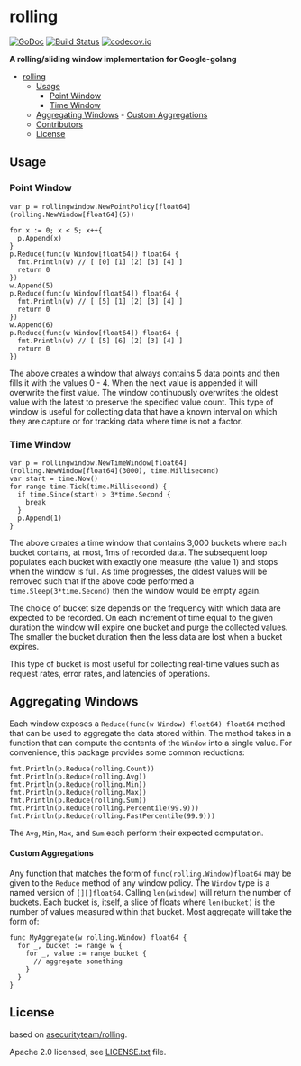 <a id="markdown-rolling" name="rolling"></a>
# rolling
[![GoDoc](https://godoc.org/github.com/smallnest/rolling?status.svg)](https://godoc.org/github.com/smallnest/rolling)
[![Build Status](https://travis-ci.com/smallnest/rolling.png?branch=master)](https://travis-ci.com/smallnest/rolling)
[![codecov.io](https://codecov.io/github/smallnest/rolling/coverage.svg?branch=master)](https://codecov.io/github/smallnest/rolling?branch=master)

**A rolling/sliding window implementation for Google-golang**

<!-- TOC -->

- [rolling](#rolling)
    - [Usage](#usage)
        - [Point Window](#point-window)
        - [Time Window](#time-window)
    - [Aggregating Windows](#aggregating-windows)
            - [Custom Aggregations](#custom-aggregations)
    - [Contributors](#contributors)
    - [License](#license)

<!-- /TOC -->

<a id="markdown-usage" name="usage"></a>
## Usage

<a id="markdown-point-window" name="point-window"></a>
### Point Window

```golang
var p = rollingwindow.NewPointPolicy[float64](rolling.NewWindow[float64](5))

for x := 0; x < 5; x++{
  p.Append(x)
}
p.Reduce(func(w Window[float64]) float64 {
  fmt.Println(w) // [ [0] [1] [2] [3] [4] ]
  return 0
})
w.Append(5)
p.Reduce(func(w Window[float64]) float64 {
  fmt.Println(w) // [ [5] [1] [2] [3] [4] ]
  return 0
})
w.Append(6)
p.Reduce(func(w Window[float64]) float64 {
  fmt.Println(w) // [ [5] [6] [2] [3] [4] ]
  return 0
})
```

The above creates a window that always contains 5 data points and then fills
it with the values 0 - 4. When the next value is appended it will overwrite
the first value. The window continuously overwrites the oldest value with the
latest to preserve the specified value count. This type of window is useful
for collecting data that have a known interval on which they are capture or
for tracking data where time is not a factor.

<a id="markdown-time-window" name="time-window"></a>
### Time Window

```golang
var p = rollingwindow.NewTimeWindow[float64](rolling.NewWindow[float64](3000), time.Millisecond)
var start = time.Now()
for range time.Tick(time.Millisecond) {
  if time.Since(start) > 3*time.Second {
    break
  }
  p.Append(1)
}
```

The above creates a time window that contains 3,000 buckets where each bucket
contains, at most, 1ms of recorded data. The subsequent loop populates each
bucket with exactly one measure (the value 1) and stops when the window is full.
As time progresses, the oldest values will be removed such that if the above
code performed a `time.Sleep(3*time.Second)` then the window would be empty
again.

The choice of bucket size depends on the frequency with which data are expected
to be recorded. On each increment of time equal to the given duration the window
will expire one bucket and purge the collected values. The smaller the bucket
duration then the less data are lost when a bucket expires.

This type of bucket is most useful for collecting real-time values such as
request rates, error rates, and latencies of operations.

<a id="markdown-aggregating-windows" name="aggregating-windows"></a>
## Aggregating Windows

Each window exposes a `Reduce(func(w Window) float64) float64` method that can
be used to aggregate the data stored within. The method takes in a function
that can compute the contents of the `Window` into a single value. For
convenience, this package provides some common reductions:

```golang
fmt.Println(p.Reduce(rolling.Count))
fmt.Println(p.Reduce(rolling.Avg))
fmt.Println(p.Reduce(rolling.Min))
fmt.Println(p.Reduce(rolling.Max))
fmt.Println(p.Reduce(rolling.Sum))
fmt.Println(p.Reduce(rolling.Percentile(99.9)))
fmt.Println(p.Reduce(rolling.FastPercentile(99.9)))
```

The `Avg`, `Min`, `Max`, and `Sum` each perform their expected
computation. 

<a id="markdown-custom-aggregations" name="custom-aggregations"></a>
#### Custom Aggregations

Any function that matches the form of `func(rolling.Window)float64` may be given
to the `Reduce` method of any window policy. The `Window` type is a named
version of `[][]float64`. Calling `len(window)` will return the number of
buckets. Each bucket is, itself, a slice of floats where `len(bucket)` is the
number of values measured within that bucket. Most aggregate will take the form
of:

```golang
func MyAggregate(w rolling.Window) float64 {
  for _, bucket := range w {
    for _, value := range bucket {
      // aggregate something
    }
  }
}
```


<a id="markdown-license" name="license"></a>
## License

based on [asecurityteam/rolling](https://github.com/asecurityteam/rolling).

Apache 2.0 licensed, see [LICENSE.txt](LICENSE.txt) file.
